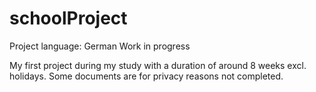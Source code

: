 # schoolProject
Project language: German
Work in progress

My first project during my study with a duration of around 8 weeks excl. holidays.
Some documents are for privacy reasons not completed.
